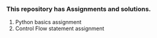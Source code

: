 ### This repository has Assignments and solutions.
1. Python basics assignment
2. Control Flow statement assignment